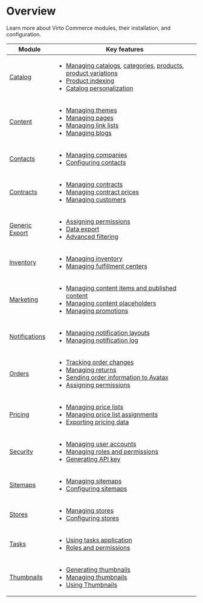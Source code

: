 # Overview

Learn more about Virto Commerce modules, their installation, and configuration.

| Module         	                        | Key features                                                                                                                                     	|
|------------------------------------------	|--------------------------------------------------------------------------------------------------------------------------------------------------	|
| [Catalog](catalog/overview.md)        	| <ul> <li>[Managing catalogs](catalog/add-new-catalog.md), [categories](catalog/managing-categories.md), [products](catalog/managing-products.md), [product variations](catalog/managing-product-variations.md)</li> <li>[Product indexing](catalog/product-indexing.md)</li> <li>[Catalog personalization](catalog-personalization/overview.md)</li> </ul>      	    |
| [Content](/content/overview.md)           | <ul> <li>[Managing themes](content/managing-themes.md)</li> <li>[Managing pages](content/managing-pages.md)</li> <li>[Managing link lists](content/managing-linklists.md)</li> <li>[Managing blogs](content/managing-blogs.md)</li>  </ul>
| [Contacts](contacts/overview.md)       	| <ul> <li>[Managing companies](contacts/managing-contacts.md)</li> <li>[Configuring contacts](contacts/settings.md)</li> </ul>                     |
| [Contracts](contracts/overview.md)      	| <ul> <li>[Managing contracts](contracts/creating-and-terminating-contracts.md)</li> <li>[Managing contract prices](contracts/managing-contract-prices.md)</li> <li>[Managing customers](contracts/managing-contract-customers.md)</li> </ul>  |
| [Generic Export](generic-export/overview.md)| <ul> <li>[Assigning permissions](generic-export/assigning-permissions.md) </li> <li>[Data export](generic-export/exporting-data.md)</li> <li>[Advanced filtering](generic-export/advanced-filtering.md)</li>  </ul>                                                     |
| [Inventory](inventory/overview.md)      	| <ul> <li>[Managing inventory](inventory/managing-inventory.md)</li> <li>[Managing fulfillment centers](inventory/managing-fulfillment-centers.md)</li> </ul>                                                                     	|
| [Marketing](marketing/overview.md)      	| <ul> <li>[Managing content items and published content](marketing/managing-content-items.md)</li> <li>[Managing content placeholders](marketing/managing-content-placeholders.md)</li> <li>[Managing promotions](marketing/managing-promotions.md)</li> </ul>            	|
| [Notifications](notifications/overview.md)| <ul> <li>[Managing notification layouts](notifications/notification-layouts.md)</li> <li>[Managing notification log](notifications/notification-log.md)</li> </ul>                                                  	|
| [Orders](order-management/overview.md)  	| <ul> <li>[Tracking order changes](order-management/tracking-order-changes.md)</li> <li>[Managing returns](order-management/managing-returns.md)</li> <li>[Sending order information to Avatax](order-management/sending-order-information-to-avatax.md)</li> <li>[Assigning permissions](order-management/permissions.md)</li> </ul> 	|
| [Pricing](pricing/overview.md)        	| <ul> <li>[Managing price lists](pricing/creating-new-price-list.md)</li> <li>[Managing price list assignments](pricing/adding-new-assignment.md)</li> <li>[Exporting pricing data](pricing/export-functionality.md)</li> </ul>                                	|
| [Security](security/overview.md)       	| <ul> <li>[Managing user accounts](security/managing-users.md)</li> <li>[Managing roles and permissions](security/roles-and-permissions.md)</li> <li>[Generating API key](security/api-key.md)</li>  </ul>                                  	|
| [Sitemaps](sitemaps/overview.md)       	| <ul> <li>[Managing sitemaps](sitemaps/configuring-sitemaps.md)</li> <li>[Configuring sitemaps](sitemaps/settings.md)</li> </ul>                   |
| [Stores](store/overview.md)            	| <ul> <li>[Managing stores](store/adding-new-store.md)</li> <li>[Configuring stores](store/configuring-store.md)</li> </ul>                        |
| [Tasks](tasks/overview.md)          	    | <ul> <li>[Using tasks application](tasks/using-application.md)</li> <li>[Roles and permissions](tasks/roles-permissions.md)</li> </ul>            |
| [Thumbnails](thumbnails/overview.md)     	| <ul> <li>[Generating thumbnails](thumbnails/generating-thumbnails.md)</li> <li>[Managing thumbnails](thumbnails/thumbnail-options.md)</li> <li>[Using Thumbnails](thumbnails/using-thumbnails.md)</li> </ul>                                                	|